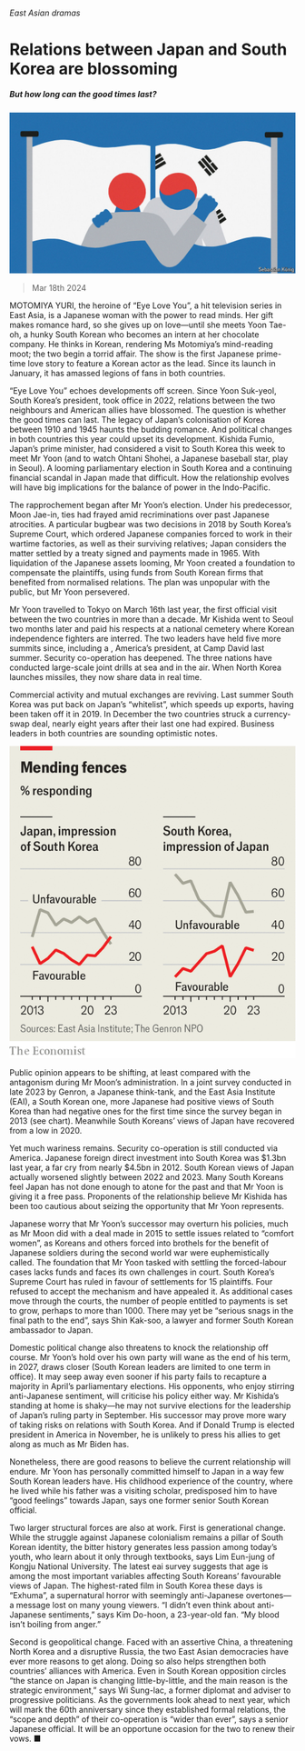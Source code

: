 ###### East Asian dramas

# Relations between Japan and South Korea are blossoming 

##### But how long can the good times last? 

![image](images/20240323_ASD001.jpg) 

> Mar 18th 2024 

MOTOMIYA YURI, the heroine of “Eye Love You”, a hit television series in East Asia, is a Japanese woman with the power to read minds. Her gift makes romance hard, so she gives up on love—until she meets Yoon Tae-oh, a hunky South Korean who becomes an intern at her chocolate company. He thinks in Korean, rendering Ms Motomiya’s mind-reading moot; the two begin a torrid affair. The show is the first Japanese prime-time love story to feature a Korean actor as the lead. Since its launch in January, it has amassed legions of fans in both countries.

“Eye Love You” echoes developments off screen. Since Yoon Suk-yeol, South Korea’s president, took office in 2022, relations between the two neighbours and American allies have blossomed. The question is whether the good times can last. The legacy of Japan’s colonisation of Korea between 1910 and 1945 haunts the budding romance. And political changes in both countries this year could upset its development. Kishida Fumio, Japan’s prime minister, had considered a visit to South Korea this week to meet Mr Yoon (and to watch Ohtani Shohei, a Japanese baseball star, play in Seoul). A looming parliamentary election in South Korea and a continuing financial scandal in Japan made that difficult. How the relationship evolves will have big implications for the balance of power in the Indo-Pacific.

The rapprochement began after Mr Yoon’s election. Under his predecessor, Moon Jae-in, ties had frayed amid recriminations over past Japanese atrocities. A particular bugbear was two decisions in 2018 by South Korea’s Supreme Court, which ordered Japanese companies  forced to work in their wartime factories, as well as their surviving relatives; Japan considers the matter settled by a treaty signed and payments made in 1965. With liquidation of the Japanese assets looming, Mr Yoon created a foundation to compensate the plaintiffs, using funds from South Korean firms that benefited from normalised relations. The plan was unpopular with the public, but Mr Yoon persevered.

Mr Yoon travelled to Tokyo on March 16th last year, the first official visit between the two countries in more than a decade. Mr Kishida went to Seoul two months later and paid his respects at a national cemetery where Korean independence fighters are interred. The two leaders have held five more summits since, including a , America’s president, at Camp David last summer. Security co-operation has deepened. The three nations have conducted large-scale joint drills at sea and in the air. When North Korea launches missiles, they now share data in real time.

Commercial activity and mutual exchanges are reviving. Last summer South Korea was put back on Japan’s “whitelist”, which speeds up exports, having been taken off it in 2019. In December the two countries struck a currency-swap deal, nearly eight years after their last one had expired. Business leaders in both countries are sounding optimistic notes. 

![image](images/20240323_ASC846.png) 


Public opinion appears to be shifting, at least compared with the antagonism during Mr Moon’s administration. In a joint survey conducted in late 2023 by Genron, a Japanese think-tank, and the East Asia Institute (EAI), a South Korean one, more Japanese had positive views of South Korea than had negative ones for the first time since the survey began in 2013 (see chart). Meanwhile South Koreans’ views of Japan have recovered from a low in 2020.

Yet much wariness remains. Security co-operation is still conducted via America. Japanese foreign direct investment into South Korea was $1.3bn last year, a far cry from nearly $4.5bn in 2012. South Korean views of Japan actually worsened slightly between 2022 and 2023. Many South Koreans feel Japan has not done enough to atone for the past and that Mr Yoon is giving it a free pass. Proponents of the relationship believe Mr Kishida has been too cautious about seizing the opportunity that Mr Yoon represents. 

Japanese worry that Mr Yoon’s successor may overturn his policies, much as Mr Moon did with a deal made in 2015 to settle issues related to “comfort women”, as Koreans and others forced into brothels for the benefit of Japanese soldiers during the second world war were euphemistically called. The foundation that Mr Yoon tasked with settling the forced-labour cases lacks funds and faces its own challenges in court. South Korea’s Supreme Court has ruled in favour of settlements for 15 plaintiffs. Four refused to accept the mechanism and have appealed it. As additional cases move through the courts, the number of people entitled to payments is set to grow, perhaps to more than 1000. There may yet be “serious snags in the final path to the end”, says Shin Kak-soo, a lawyer and former South Korean ambassador to Japan.

Domestic political change also threatens to knock the relationship off course. Mr Yoon’s hold over his own party will wane as the end of his term, in 2027, draws closer (South Korean leaders are limited to one term in office). It may seep away even sooner if his party fails to recapture a majority in April’s parliamentary elections. His opponents, who enjoy stirring anti-Japanese sentiment, will criticise his policy either way. Mr Kishida’s standing at home is shaky—he may not survive elections for the leadership of Japan’s ruling party in September. His successor may prove more wary of taking risks on relations with South Korea. And if Donald Trump is elected president in America in November, he is unlikely to press his allies to get along as much as Mr Biden has.

Nonetheless, there are good reasons to believe the current relationship will endure. Mr Yoon has personally committed himself to Japan in a way few South Korean leaders have. His childhood experience of the country, where he lived while his father was a visiting scholar, predisposed him to have “good feelings” towards Japan, says one former senior South Korean official.

Two larger structural forces are also at work. First is generational change. While the struggle against Japanese colonialism remains a pillar of South Korean identity, the bitter history generates less passion among today’s youth, who learn about it only through textbooks, says Lim Eun-jung of Kongju National University. The latest eai survey suggests that age is among the most important variables affecting South Koreans’ favourable views of Japan. The highest-rated film in South Korea these days is “Exhuma”, a supernatural horror with seemingly anti-Japanese overtones—a message lost on many young viewers. “I didn’t even think about anti-Japanese sentiments,” says Kim Do-hoon, a 23-year-old fan. “My blood isn’t boiling from anger.”

Second is geopolitical change. Faced with an assertive China, a threatening North Korea and a disruptive Russia, the two East Asian democracies have ever more reasons to get along. Doing so also helps strengthen both countries’ alliances with America. Even in South Korean opposition circles “the stance on Japan is changing little-by-little, and the main reason is the strategic environment,” says Wi Sung-lac, a former diplomat and adviser to progressive politicians. As the governments look ahead to next year, which will mark the 60th anniversary since they established formal relations, the “scope and depth” of their co-operation is “wider than ever”, says a senior Japanese official. It will be an opportune occasion for the two to renew their vows. ■

